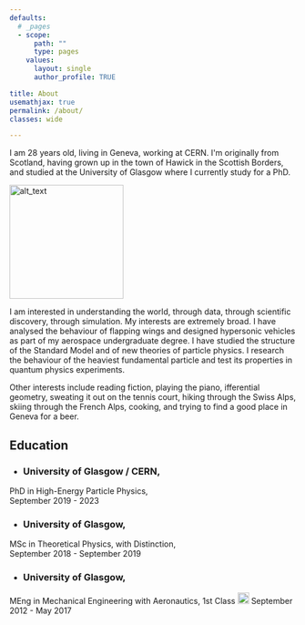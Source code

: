 ```yaml
---
defaults:
  # _pages
  - scope:
      path: ""
      type: pages
    values:
      layout: single
      author_profile: TRUE

title: About
usemathjax: true
permalink: /about/
classes: wide

---
```


I am 28 years old, living in Geneva, working at CERN. I'm originally from
Scotland, having grown up in the town of Hawick in the Scottish Borders, and
studied at the University of Glasgow where I currently study for a PhD.

<img alt="alt_text" width="200px" src="https://user-images.githubusercontent.com/68130081/199840994-a7f9f27f-d569-435d-a1f4-7e772c2579b5.jpg" />


I am interested in understanding the world, through data, through scientific
discovery, through simulation. My interests are extremely broad. I have analysed
the behaviour of flapping wings and designed hypersonic vehicles as part of my
aerospace undergraduate degree. I have studied the structure of the Standard
Model and of new theories of particle physics. I research the behaviour of the
heaviest fundamental particle and test its properties in quantum physics
experiments. 

Other interests include reading fiction, playing the piano, ifferential
geometry, sweating it out on the tennis court, hiking through the Swiss Alps,
skiing through the French Alps, cooking, and trying to find a good place in Geneva for a
beer.

## Education

* ### University of Glasgow / CERN, 
PhD in High-Energy Particle Physics,  
September 2019 - 2023

* ### University of Glasgow, 
MSc in Theoretical Physics, with Distinction,  
September 2018 - September 2019

* ### University of Glasgow, 
MEng in Mechanical Engineering with Aeronautics, 1st Class    <img alt="alt_text" width="20px" src="https://user-images.githubusercontent.com/68130081/199840994-a7f9f27f-d569-435d-a1f4-7e772c2579b5.jpg" />
September 2012 - May 2017


<!-- <table border="0">
 <tr>
    <td><b style="font-size:30px">Title Tttleksltksl s tkjhskjghsjkghkjs hskjhtskthskjthkj </b>  </td>
    <td><b style="font-size:30px">Title 2</b></td>
 </tr>
 <tr>
    <td>Lorem ipsum ...</td>
    <td>Lorem ipsum ...</td>
 </tr>
</table> -->